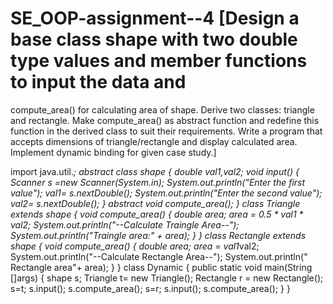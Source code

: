 # SE_OOP-assignment--4 [Design a base class shape with two double type values and member functions to input the data and
compute_area() for calculating area of shape. Derive two classes: triangle and rectangle. Make
compute_area() as abstract function and redefine this function in the derived class to suit their
requirements. Write a program that accepts dimensions of triangle/rectangle and display calculated area. Implement dynamic binding for given case study.]




import java.util.*;
abstract class shape
{
double val1,val2;
void input()
{
Scanner s =new Scanner(System.in);
System.out.println("Enter the first value");
val1= s.nextDouble();
System.out.println("Enter the second value");
val2= s.nextDouble();
}
abstract void compute_area();
}
class Triangle extends shape
{
void compute_area()
{
double area;
area = 0.5 * val1 * val2;
System.out.println("--Calculate Traingle Area--");
System.out.println("Traingle area:" + area);
}
}
class Rectangle extends shape
{
void compute_area()
{
double area;
area = val1*val2;
System.out.println("--Calculate Rectangle Area--");
System.out.println(" Rectangle area"+ area);
}
}
class Dynamic
{
public static void main(String []args)
{
shape s;
Triangle t= new Triangle();
Rectangle r = new Rectangle();
s=t;
s.input();
s.compute_area();
s=r;
s.input();
s.compute_area();
}
}
